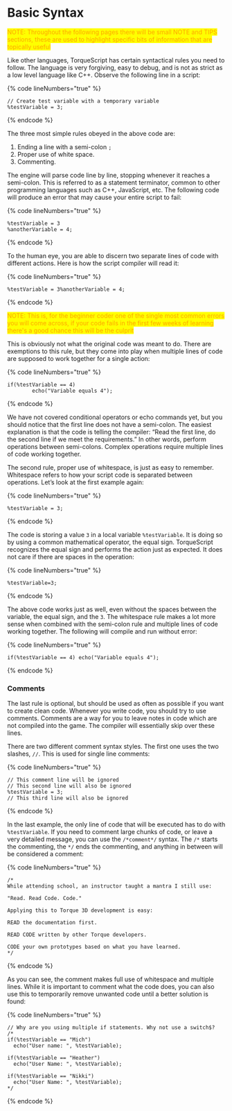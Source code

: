 # Basic Syntax

<mark style="color:orange;">NOTE: Throughout the following pages there will be small NOTE and TIPS sections, these are used to highlight specific bits of information that are topically useful</mark>

Like other languages, TorqueScript has certain syntactical rules you need to follow. The language is very forgiving, easy to debug, and is not as strict as a low level language like C++. Observe the following line in a script:

{% code lineNumbers="true" %}
```aspnet
// Create test variable with a temporary variable
%testVariable = 3;
```
{% endcode %}

The three most simple rules obeyed in the above code are:

1. Ending a line with a semi-colon `;`
2. Proper use of white space.
3. Commenting.

The engine will parse code line by line, stopping whenever it reaches a semi-colon. This is referred to as a statement terminator, common to other programming languages such as C++, JavaScript, etc. The following code will produce an error that may cause your entire script to fail:

{% code lineNumbers="true" %}
```
%testVariable = 3
%anotherVariable = 4;
```
{% endcode %}

To the human eye, you are able to discern two separate lines of code with different actions. Here is how the script compiler will read it:

{% code lineNumbers="true" %}
```
%testVariable = 3%anotherVariable = 4;
```
{% endcode %}

<mark style="color:orange;">NOTE: This is, for the beginner coder one of the single most common errors you will come across, if your code fails in the first few weeks of learning there's a good chance this will be the culprit</mark>

This is obviously not what the original code was meant to do. There are exemptions to this rule, but they come into play when multiple lines of code are supposed to work together for a single action:

{% code lineNumbers="true" %}
```
if(%testVariable == 4)
        echo("Variable equals 4");
```
{% endcode %}

We have not covered conditional operators or echo commands yet, but you should notice that the first line does not have a semi-colon. The easiest explanation is that the code is telling the compiler: “Read the first line, do the second line if we meet the requirements.” In other words, perform operations between semi-colons. Complex operations require multiple lines of code working together.

The second rule, proper use of whitespace, is just as easy to remember. Whitespace refers to how your script code is separated between operations. Let’s look at the first example again:

{% code lineNumbers="true" %}
```
%testVariable = 3;
```
{% endcode %}

The code is storing a value `3` in a local variable `%testVariable`. It is doing so by using a common mathematical operator, the equal sign. TorqueScript recognizes the equal sign and performs the action just as expected. It does not care if there are spaces in the operation:

{% code lineNumbers="true" %}
```
%testVariable=3;
```
{% endcode %}

The above code works just as well, even without the spaces between the variable, the equal sign, and the `3`. The whitespace rule makes a lot more sense when combined with the semi-colon rule and multiple lines of code working together. The following will compile and run without error:

{% code lineNumbers="true" %}
```
if(%testVariable == 4) echo("Variable equals 4");
```
{% endcode %}

### Comments

The last rule is optional, but should be used as often as possible if you want to create clean code. Whenever you write code, you should try to use comments. Comments are a way for you to leave notes in code which are not compiled into the game. The compiler will essentially skip over these lines.

There are two different comment syntax styles. The first one uses the two slashes, `//`. This is used for single line comments:

{% code lineNumbers="true" %}
```
// This comment line will be ignored
// This second line will also be ignored
%testVariable = 3;
// This third line will also be ignored
```
{% endcode %}

In the last example, the only line of code that will be executed has to do with `%testVariable`. If you need to comment large chunks of code, or leave a very detailed message, you can use the `/*comment*/` syntax. The `/*` starts the commenting, the `*/` ends the commenting, and anything in between will be considered a comment:

{% code lineNumbers="true" %}
```
/*
While attending school, an instructor taught a mantra I still use:

"Read. Read Code. Code."

Applying this to Torque 3D development is easy:

READ the documentation first.

READ CODE written by other Torque developers.

CODE your own prototypes based on what you have learned.
*/
```
{% endcode %}

As you can see, the comment makes full use of whitespace and multiple lines. While it is important to comment what the code does, you can also use this to temporarily remove unwanted code until a better solution is found:

{% code lineNumbers="true" %}
```
// Why are you using multiple if statements. Why not use a switch$?
/*
if(%testVariable == "Mich")
  echo("User name: ", %testVariable);

if(%testVariable == "Heather")
  echo("User Name: ", %testVariable);

if(%testVariable == "Nikki")
  echo("User Name: ", %testVariable);
*/
```
{% endcode %}
